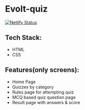 # Evolt-quiz

[![Netlify Status](https://api.netlify.com/api/v1/badges/75dc47d0-a212-4198-8e02-1908ed7f8952/deploy-status)](https://app.netlify.com/sites/evolt-quiz/deploys)

## Tech Stack:
 - HTML
 - CSS

## Features(only screens):
 - Home Page
 - Quizzes by category
 - Rules page for attempting quiz
 - MCQ based quiz question page
 - Result page with answers & score

